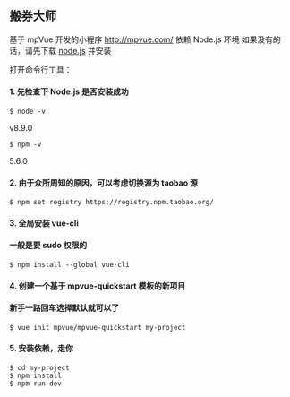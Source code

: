 ## 搬券大师

基于 mpVue 开发的小程序  http://mpvue.com/
依赖 Node.js 环境
如果没有的话，请先下载 [node.js](https://nodejs.org/) 并安装

打开命令行工具：
#### 1. 先检查下 Node.js 是否安装成功
```
$ node -v
```
v8.9.0

```
$ npm -v
```
5.6.0

#### 2. 由于众所周知的原因，可以考虑切换源为 taobao 源
```
$ npm set registry https://registry.npm.taobao.org/
```

#### 3. 全局安装 vue-cli
#### 一般是要 sudo 权限的
```
$ npm install --global vue-cli
```

#### 4. 创建一个基于 mpvue-quickstart 模板的新项目
#### 新手一路回车选择默认就可以了
```
$ vue init mpvue/mpvue-quickstart my-project
```

#### 5. 安装依赖，走你
```
$ cd my-project
$ npm install
$ npm run dev
```